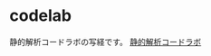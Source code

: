 # codelab
静的解析コードラボの写経です。
[静的解析コードラボ](https://golangtokyo.github.io/codelab/find-gophers?index=codelab)
